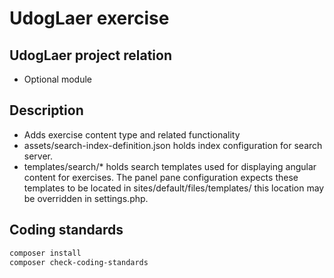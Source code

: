 # UdogLaer exercise

## UdogLaer project relation
- Optional module

## Description
- Adds exercise content type and related functionality
- assets/search-index-definition.json holds index configuration for
  search server.
- templates/search/* holds search templates used for displaying angular
  content for exercises. The panel pane configuration expects these
  templates to be located in sites/default/files/templates/ this
  location may be overridden in settings.php.

## Coding standards

```sh
composer install
composer check-coding-standards
```

